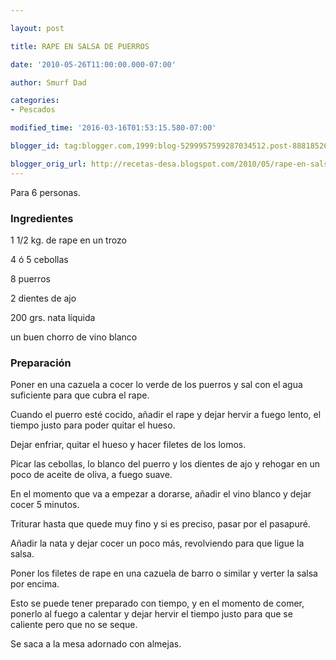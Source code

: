 ```yaml
---

layout: post

title: RAPE EN SALSA DE PUERROS

date: '2010-05-26T11:00:00.000-07:00'

author: Smurf Dad

categories:
- Pescados

modified_time: '2016-03-16T01:53:15.580-07:00'

blogger_id: tag:blogger.com,1999:blog-5299957599287034512.post-8881852625854078554

blogger_orig_url: http://recetas-desa.blogspot.com/2010/05/rape-en-salsa-de-puerros.html
---
```


Para 6 personas.

<h3>Ingredientes</h3>

1 1/2 kg. de rape en un trozo

4 ó 5 cebollas

8 puerros

2 dientes de ajo

200 grs. nata líquida

un buen chorro de vino blanco

<h3>Preparación</h3>

Poner en una cazuela a cocer lo verde de los puerros y sal con el agua suficiente para que cubra el rape.

Cuando el puerro esté cocido, añadir el rape y dejar hervir a fuego lento, el tiempo justo para poder quitar el hueso.

Dejar enfriar, quitar el hueso y hacer filetes de los lomos.

Picar las cebollas, lo blanco del puerro y los dientes de ajo y rehogar en un poco de aceite de oliva, a fuego suave.

En el momento que va a empezar a dorarse, añadir el vino blanco y dejar cocer 5 minutos.

Triturar hasta que quede muy fino y si es preciso, pasar por el pasapuré.

Añadir la nata y dejar cocer un poco más, revolviendo para que ligue la salsa.

Poner los filetes de rape en una cazuela de barro o similar y verter la salsa por encima.

Esto se puede tener preparado con tiempo, y en el momento de comer, ponerlo al fuego a calentar y dejar hervir el tiempo justo para que se caliente pero que no se seque.

Se saca a la mesa adornado con almejas.

